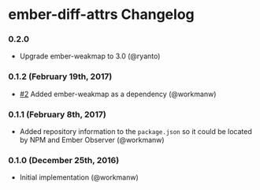# ember-diff-attrs Changelog

### 0.2.0

- Upgrade ember-weakmap to 3.0 (@ryanto)

### 0.1.2 (February 19th, 2017)

- [#2](https://github.com/workmanw/ember-diff-attrs/pull/2) Added ember-weakmap as a dependency (@workmanw)

### 0.1.1 (February 8th, 2017)

- Added repository information to the `package.json` so it could be located by NPM and Ember Observer (@workmanw)

### 0.1.0 (December 25th, 2016)

- Initial implementation (@workmanw)
